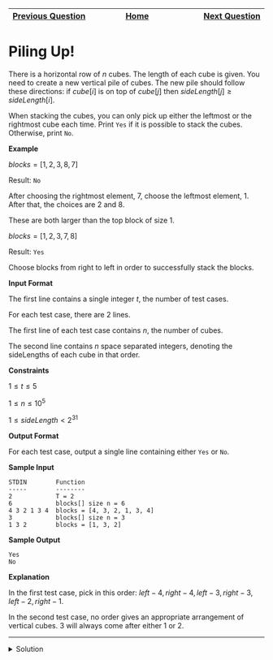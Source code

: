 | <img width=1000>[Previous Question](https://github.com/Kevin-Lago/python-hackerrank-solutions/tree/main/src/)</img> | <img width=1000>[Home](https://github.com/Kevin-Lago/python-hackerrank-solutions)</img> | <img width=1000>[Next Question](https://github.com/Kevin-Lago/python-hackerrank-solutions/tree/main/src/)</img> |
|:---|:---:|---:|

# Piling Up!

There is a horizontal row of $n$ cubes. The length of each cube is given. You need to create a new vertical pile of cubes. The new pile should follow these directions: if $cube[i]$ is on top of $cube[j]$ then $sideLength[j] \ge sideLength[i]$.

When stacking the cubes, you can only pick up either the leftmost or the rightmost cube each time. Print ```Yes``` if it is possible to stack the cubes. Otherwise, print ```No```.

__Example__

$blocks = [1,2,3,8,7]$

Result: ```No```

After choosing the rightmost element, $7$, choose the leftmost element, $1$. After that, the choices are $2$ and $8$.

These are both larger than the top block of size $1$.

$blocks = [1,2,3,7,8]$

Result: ```Yes```

Choose blocks from right to left in order to successfully stack the blocks.

__Input Format__

The first line contains a single integer $t$, the number of test cases.

For each test case, there are $2$ lines.

The first line of each test case contains $n$, the number of cubes.

The second line contains $n$ space separated integers, denoting the sideLengths of each cube in that order.

__Constraints__

$1 \le t \le 5$

$1 \le n \le 10^5$

$1 \le sideLength < 2^31$

__Output Format__

For each test case, output a single line containing either ```Yes``` or ```No```.

__Sample Input__

```
STDIN        Function
-----        --------
2            T = 2
6            blocks[] size n = 6
4 3 2 1 3 4  blocks = [4, 3, 2, 1, 3, 4]
3            blocks[] size n = 3
1 3 2        blocks = [1, 3, 2]
```

__Sample Output__

```
Yes
No
```

__Explanation__

In the first test case, pick in this order: $left - 4, right - 4, left - 3, right - 3, left - 2, right - 1$.

In the second test case, no order gives an appropriate arrangement of vertical cubes. $3$ will always come after either $1$ or $2$.

---

<details><summary>Solution</summary>
    
```python
from collections import deque

if __name__ == '__main__':
    t = int(input())

    for i in range(t):
        n = int(input())
        d = deque(map(int, input().split()))
        can_stack = True
        top = 0

        if d[0] > d[-1]:
            top = d[0]
            d.popleft()
        else:
            top = d[-1]
            d.pop()

        while d:
            if d[0] >= d[-1] <= top:
                top = d[0]
                d.popleft()
            elif d[0] < d[-1] <= top:
                top = d[-1]
                d.pop()
            else:
                can_stack = False
                break

        print("Yes" if can_stack else "No")
```
</details>
